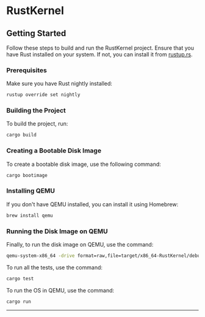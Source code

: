 

# RustKernel

## Getting Started

Follow these steps to build and run the RustKernel project. Ensure that you have Rust installed on your system. If not, you can install it from [rustup.rs](https://rustup.rs/).

### Prerequisites

Make sure you have Rust nightly installed:

```bash
rustup override set nightly
```

### Building the Project

To build the project, run:

```bash
cargo build
```

### Creating a Bootable Disk Image

To create a bootable disk image, use the following command:

```bash
cargo bootimage
```

### Installing QEMU

If you don't have QEMU installed, you can install it using Homebrew:

```bash
brew install qemu
```

### Running the Disk Image on QEMU

Finally, to run the disk image on QEMU, use the command:

```bash
qemu-system-x86_64 -drive format=raw,file=target/x86_64-RustKernel/debug/bootimage-RustKernel.bin
```

To run all the tests, use the command:

```bash
cargo test
```

To run the OS in QEMU, use the command:

```bash
cargo run
```

---
